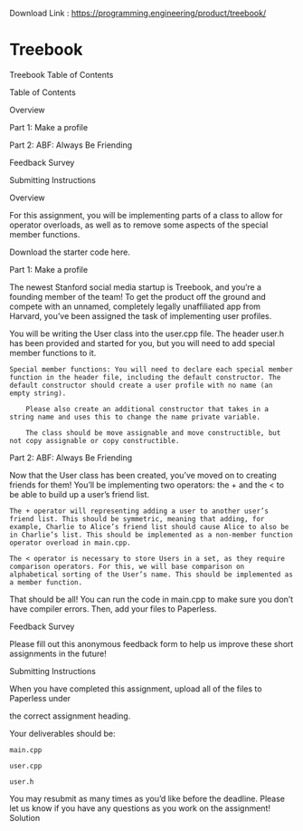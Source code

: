 Download Link : https://programming.engineering/product/treebook/

# Treebook
Treebook
Table of Contents

Table of Contents

Overview

Part 1: Make a profile

Part 2: ABF: Always Be Friending

Feedback Survey

Submitting Instructions

Overview

For this assignment, you will be implementing parts of a class to allow for operator overloads, as well as to remove some aspects of the special member functions.

Download the starter code here.

Part 1: Make a profile

The newest Stanford social media startup is Treebook, and you’re a founding member of the team! To get the product off the ground and compete with an unnamed, completely legally unaffiliated app from Harvard, you’ve been assigned the task of implementing user profiles.

You will be writing the User class into the user.cpp file. The header user.h has been provided and started for you, but you will need to add special member functions to it.

    Special member functions: You will need to declare each special member function in the header file, including the default constructor. The default constructor should create a user profile with no name (an empty string).

        Please also create an additional constructor that takes in a string name and uses this to change the name private variable.

        The class should be move assignable and move constructible, but not copy assignable or copy constructible.

Part 2: ABF: Always Be Friending

Now that the User class has been created, you’ve moved on to creating friends for them! You’ll be implementing two operators: the + and the < to be able to build up a user’s friend list.

    The + operator will representing adding a user to another user’s friend list. This should be symmetric, meaning that adding, for example, Charlie to Alice’s friend list should cause Alice to also be in Charlie’s list. This should be implemented as a non-member function operator overload in main.cpp.

    The < operator is necessary to store Users in a set, as they require comparison operators. For this, we will base comparison on alphabetical sorting of the User’s name. This should be implemented as a member function.

That should be all! You can run the code in main.cpp to make sure you don’t have compiler errors. Then, add your files to Paperless.

Feedback Survey

Please fill out this anonymous feedback form to help us improve these short assignments in the future!

Submitting Instructions

When you have completed this assignment, upload all of the files to Paperless under

the correct assignment heading.

Your deliverables should be:

    main.cpp

    user.cpp

    user.h

You may resubmit as many times as you’d like before the deadline. Please let us know if you have any questions as you work on the assignment!
Solution
